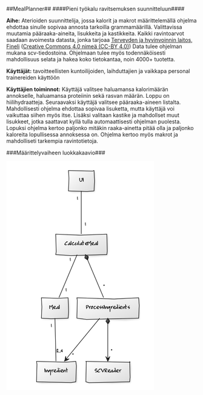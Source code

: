 ##MealPlanner##
####Pieni työkalu ravitsemuksen suunnitteluun####

**Aihe:** Aterioiden suunnittelija, jossa kalorit ja makrot määrittelemällä ohjelma ehdottaa sinulle sopivaa annosta tarkoilla grammamäärillä. Valittavissa muutamia pääraaka-aineita, lisukkeita ja kastikkeita. Kaikki ravintoarvot saadaan avoimesta datasta, jonka tarjoaa [Terveyden ja hyvinvoinnin laitos, Fineli](https://fineli.fi/fineli/fi/index) ([Creative Commons 4.0 nimeä (CC-BY 4.0)](https://creativecommons.org/licenses/by/4.0/deed.fi))
 Data tulee ohjelman mukana scv-tiedostoina. Ohjelmaan tulee myös todennäköisesti mahdollisuus selata ja hakea koko tietokantaa, noin 4000+ tuotetta.

**Käyttäjät:** tavoitteellisten kuntoilijoiden, laihduttajien ja vaikkapa personal trainereiden käyttöön

**Käyttäjien toiminnot:** Käyttäjä valitsee haluamansa kalorimäärän annokselle, haluamansa proteiinin sekä rasvan määrän. Loppu on hiilihydraatteja. Seuraavaksi käyttäjä valitsee pääraaka-aineen listalta. Mahdollisesti ohjelma ehdottaa sopivaa lisuketta, mutta käyttäjä voi vaikuttaa siihen myös itse. Lisäksi valitaan kastike ja mahdollset muut lisukkeet, jotka saattavat kyllä tulla automaattisesti ohjelman puolesta. Lopuksi  ohjelma kertoo paljonko mitäkin raaka-ainetta pitää olla ja paljonko kaloreita lopullisessa annoksessa on. Ohjelma kertoo myös makrot ja mahdolliseti tarkempia ravintotietoja.

###Määrittelyvaiheen luokkakaavio###

![Määrittelyvaiheen luokkakaavio](luokkakaavio_maarittelyvaihe.png)
